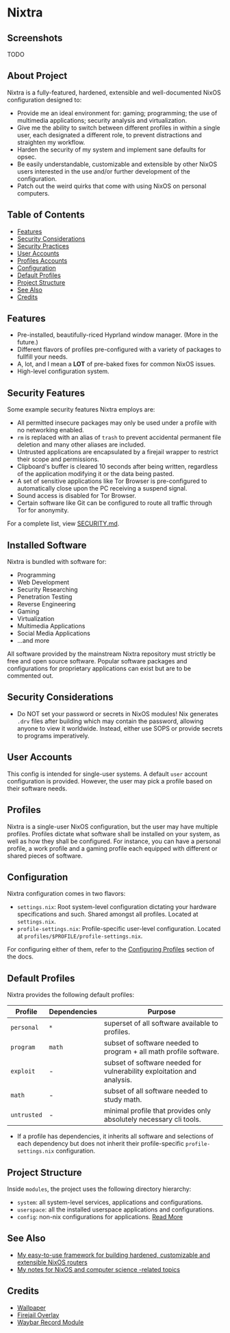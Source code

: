 # Nixtra

## Screenshots

TODO

## About Project

Nixtra is a fully-featured, hardened, extensible and well-documented NixOS configuration designed to:

- Provide me an ideal environment for: gaming; programming; the use of multimedia applications; security analysis and virtualization.
- Give me the ability to switch between different profiles in within a single user, each designated a different role, to prevent distractions and straighten my workflow.
- Harden the security of my system and implement sane defaults for opsec.
- Be easily understandable, customizable and extensible by other NixOS users interested in the use and/or further development of the configuration.
- Patch out the weird quirks that come with using NixOS on personal computers.

## Table of Contents

- [Features](#features)
- [Security Considerations](#security_considerations)
- [Security Practices](#security_practices)
- [User Accounts](#user)
- [Profiles Accounts](#profiles)
- [Configuration](#configuration)
- [Default Profiles](#default)
- [Project Structure](#project)
- [See Also](#see)
- [Credits](#credits)

## Features

- Pre-installed, beautifully-riced Hyprland window manager. (More in the future.)
- Different flavors of profiles pre-configured with a variety of packages to fullfill your needs.
- A, lot, and I mean a **LOT** of pre-baked fixes for common NixOS issues.
- High-level configuration system.

## Security Features

Some example security features Nixtra employs are:

- All permitted insecure packages may only be used under a profile with no networking enabled.
- `rm` is replaced with an alias of `trash` to prevent accidental permanent file deletion and many other aliases are included.
- Untrusted applications are encapsulated by a firejail wrapper to restrict their scope and permissions.
- Clipboard's buffer is cleared 10 seconds after being written, regardless of the application modifying it or the data being pasted.
- A set of sensitive applications like Tor Browser is pre-configured to automatically close upon the PC receiving a suspend signal.
- Sound access is disabled for Tor Browser.
- Certain software like Git can be configured to route all traffic through Tor for anonymity.

For a complete list, view [SECURITY.md](SECURITY.md).

## Installed Software

Nixtra is bundled with software for:

- Programming
- Web Development
- Security Researching
- Penetration Testing
- Reverse Engineering
- Gaming
- Virtualization
- Multimedia Applications
- Social Media Applications
- ...and more

All software provided by the mainstream Nixtra repository must strictly be free and open source software. Popular software packages and configurations for proprietary applications can exist but are to be commented out.

## Security Considerations

- Do NOT set your password or secrets in NixOS modules! Nix generates `.drv` files after building which may contain the password, allowing anyone to view it worldwide. Instead, either use SOPS or provide secrets to programs imperatively.

## User Accounts

This config is intended for single-user systems. A default `user` account configuration is provided. However, the user may pick a profile based on their software needs.

## Profiles

Nixtra is a single-user NixOS configuration, but the user may have multiple profiles. Profiles dictate what software shall be installed on your system, as well as how they shall be configured. For instance, you can have a personal profile, a work profile and a gaming profile each equipped with different or shared pieces of software.

## Configuration

Nixtra configuration comes in two flavors:

- `settings.nix`: Root system-level configuration dictating your hardware specifications and such. Shared amongst all profiles. Located at `settings.nix`.
- `profile-settings.nix`: Profile-specific user-level configuration. Located at `profiles/$PROFILE/profile-settings.nix`.

For configuring either of them, refer to the [Configuring Profiles]() section of the docs.

## Default Profiles

Nixtra provides the following default profiles:

| Profile     | Dependencies | Purpose
| ----------- | ------------ | -------
| `personal`  | `*`          | superset of all software available to profiles.
| `program`   | `math`       | subset of software needed to program + all math profile software.
| `exploit`   | -            | subset of software needed for vulnerability exploitation and analysis.
| `math`      | -            | subset of all software needed to study math.
| `untrusted` | -            | minimal profile that provides only absolutely necessary cli tools.

* If a profile has dependencies, it inherits all software and selections of each dependency but does not inherit their profile-specific `profile-settings.nix` configuration.

## Project Structure

Inside `modules`, the project uses the following directory hierarchy:

- `system`: all system-level services, applications and configurations.
- `userspace`: all the installed userspace applications and configurations.
- `config`: non-nix configurations for applications. [Read More](./docs/01-configuration.md)

## See Also

- [My easy-to-use framework for building hardened, customizable and extensible NixOS routers](https://github.com/quarterstar/nixter)
- [My notes for NixOS and computer science -related topics](https://github.com/quarterstar/notes)

## Credits

- [Wallpaper](https://steamcommunity.com/sharedfiles/filedetails/?id=3323190978)
- [Firejail Overlay](https://github.com/stelcodes/nixos-config/blob/main/packages/overlay.nix)
- [Waybar Record Module](https://gist.github.com/raffaem/bb9c35c6aab663efd7a0400c33d248a1)
